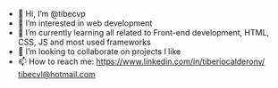 - 👋 Hi, I’m @tibecvp
- 👀 I’m interested in web development
- 🌱 I’m currently learning all related to Front-end development, HTML, CSS, JS and most used frameworks
- 💞️ I’m looking to collaborate on projects I like
- 📫 How to reach me: 
     https://www.linkedin.com/in/tiberiocalderonv/
     tibecvl@hotmail.com

<!---
tibecvp/tibecvp is a ✨ special ✨ repository because its `README.md` (this file) appears on your GitHub profile.
You can click the Preview link to take a look at your changes.
--->

